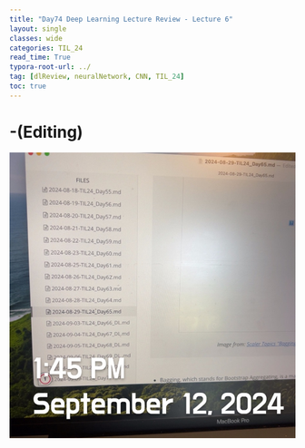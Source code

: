 ```yaml
---
title: "Day74 Deep Learning Lecture Review - Lecture 6"
layout: single
classes: wide
categories: TIL_24
read_time: True
typora-root-url: ../
tag: [dlReview, neuralNetwork, CNN, TIL_24]
toc: true 
---
```


# -(Editing)

![52666564-7D43-4606-97B3-3888A7DBC0C6_1_105_c](/images/2024-09-12-TIL24_Day74_DL/52666564-7D43-4606-97B3-3888A7DBC0C6_1_105_c.jpeg)
